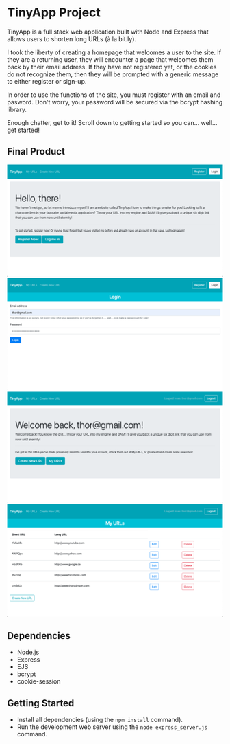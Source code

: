 # TinyApp Project

TinyApp is a full stack web application built with Node and Express that allows users to shorten long URLs (à la bit.ly).

I took the liberty of creating a homepage that welcomes a user to the site. If they are a returning user, they will encounter a page that welcomes them back by their email address. If they have not registered yet, or the cookies do not recognize them, then they will be prompted with a generic message to either register or sign-up. 

In order to use the functions of the site, you must register with an email and pasword. Don't worry, your password will be secured via the bcrypt hashing library.

Enough chatter, get to it! Scroll down to getting started so you can... well... get started!

## Final Product
!["Screenshot of URLs page"](https://github.com/austinkret/tinyapp/blob/master/docs/1.%20Home%20Page%20-%20Not%20Logged%20In.png)
!["Screenshot of URLs page"](https://github.com/austinkret/tinyapp/blob/master/docs/2.%20Login%20Page.png)
!["Screenshot of URLs page"](https://github.com/austinkret/tinyapp/blob/master/docs/3.%20Home%20Page%20-%20Logged%20In.png)
!["Screenshot of URLs page"](https://github.com/austinkret/tinyapp/blob/master/docs/4.%20My%20URLs%20-%20Logged%20In.png)


## Dependencies

- Node.js
- Express
- EJS
- bcrypt
- cookie-session

## Getting Started

- Install all dependencies (using the `npm install` command).
- Run the development web server using the `node express_server.js` command.